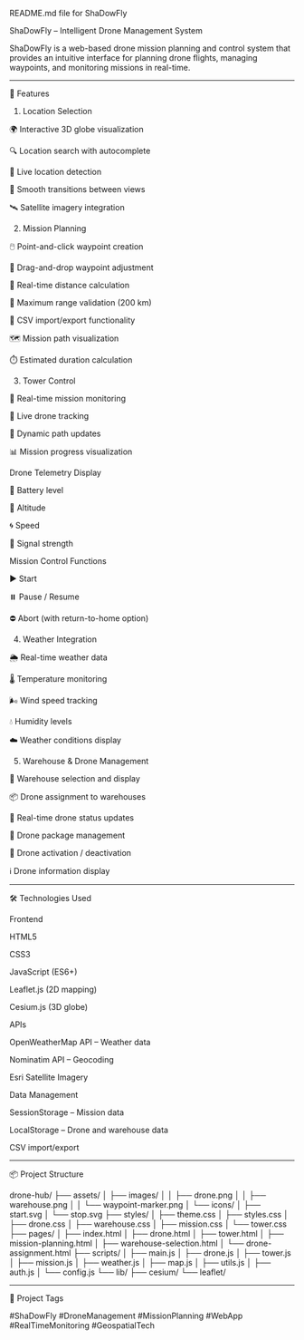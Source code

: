 README.md file for ShaDowFly

ShaDowFly – Intelligent Drone Management System

ShaDowFly is a web-based drone mission planning and control system that provides an intuitive interface for planning drone flights, managing waypoints, and monitoring missions in real-time.


---

🚀 Features

1. Location Selection

🌍 Interactive 3D globe visualization

🔍 Location search with autocomplete

📍 Live location detection

🔄 Smooth transitions between views

🛰️ Satellite imagery integration


2. Mission Planning

🖱️ Point-and-click waypoint creation

🧭 Drag-and-drop waypoint adjustment

📏 Real-time distance calculation

📐 Maximum range validation (200 km)

📂 CSV import/export functionality

🗺️ Mission path visualization

⏱️ Estimated duration calculation


3. Tower Control

📡 Real-time mission monitoring

📶 Live drone tracking

🔁 Dynamic path updates

📊 Mission progress visualization


Drone Telemetry Display

🔋 Battery level

🧭 Altitude

🌀 Speed

📶 Signal strength


Mission Control Functions

▶️ Start

⏸️ Pause / Resume

⛔ Abort (with return-to-home option)


4. Weather Integration

🌦️ Real-time weather data

🌡️ Temperature monitoring

🌬️ Wind speed tracking

💧 Humidity levels

☁️ Weather conditions display


5. Warehouse & Drone Management

🏢 Warehouse selection and display

📦 Drone assignment to warehouses

🔄 Real-time drone status updates

🚁 Drone package management

🔐 Drone activation / deactivation

ℹ️ Drone information display



---

🛠️ Technologies Used

Frontend

HTML5

CSS3

JavaScript (ES6+)

Leaflet.js (2D mapping)

Cesium.js (3D globe)


APIs

OpenWeatherMap API – Weather data

Nominatim API – Geocoding

Esri Satellite Imagery


Data Management

SessionStorage – Mission data

LocalStorage – Drone and warehouse data

CSV import/export



---

📦 Project Structure

drone-hub/
├── assets/
│   ├── images/
│   │   ├── drone.png
│   │   ├── warehouse.png
│   │   └── waypoint-marker.png
│   └── icons/
│       ├── start.svg
│       └── stop.svg
├── styles/
│   ├── theme.css
│   ├── styles.css
│   ├── drone.css
│   ├── warehouse.css
│   ├── mission.css
│   └── tower.css
├── pages/
│   ├── index.html
│   ├── drone.html
│   ├── tower.html
│   ├── mission-planning.html
│   ├── warehouse-selection.html
│   └── drone-assignment.html
├── scripts/
│   ├── main.js
│   ├── drone.js
│   ├── tower.js
│   ├── mission.js
│   ├── weather.js
│   ├── map.js
│   ├── utils.js
│   ├── auth.js
│   └── config.js
└── lib/
    ├── cesium/
    └── leaflet/


---

🔖 Project Tags

#ShaDowFly #DroneManagement #MissionPlanning #WebApp #RealTimeMonitoring #GeospatialTech

